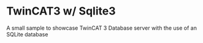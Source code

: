 # TwinCAT3 w/ Sqlite3
A small sample to showcase TwinCAT 3 Database server with the use of an SQLite database
